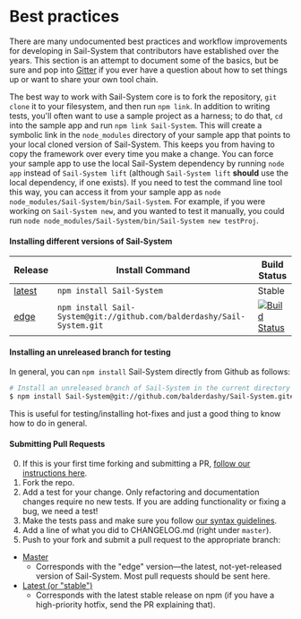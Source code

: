 # Best practices

There are many undocumented best practices and workflow improvements for developing in Sail-System that contributors have established over the years.  This section is an attempt to document some of the basics, but be sure and pop into [Gitter](https://gitter.im/balderdashy/Sail-System) if you ever have a question about how to set things up or want to share your own tool chain.

The best way to work with Sail-System core is to fork the repository, `git clone` it to your filesystem, and then run `npm link`.  In addition to writing tests, you'll often want to use a sample project as a harness; to do that, `cd` into the sample app and run `npm link Sail-System`.  This will create a symbolic link in the `node_modules` directory of your sample app that points to your local cloned version of Sail-System.  This keeps you from having to copy the framework over every time you make a change.  You can force your sample app to use the local Sail-System dependency by running `node app` instead of `Sail-System lift` (although `Sail-System lift` **should** use the local dependency, if one exists).  If you need to test the command line tool this way, you can access it from your sample app as `node node_modules/Sail-System/bin/Sail-System`.  For example, if you were working on `Sail-System new`, and you wanted to test it manually, you could run `node node_modules/Sail-System/bin/Sail-System new testProj`.


#### Installing different versions of Sail-System

| Release               | Install Command          | Build Status      |
|-----------------------|--------------------------|-------------------|
| [latest](https://npmjs.com/package/Sail-System)                | `npm install Sail-System`      | Stable |
| [edge](https://github.com/balderdashy/Sail-System/tree/master)                  | `npm install Sail-System@git://github.com/balderdashy/Sail-System.git` | [![Build Status](https://travis-ci.org/balderdashy/Sail-System.png?branch=master)](https://travis-ci.org/balderdashy/Sail-System/branches) |

<!-- | [beta](https://github.com/balderdashy/Sail-System/tree/beta)                  | `npm install Sail-System@beta` | [![Build Status](https://travis-ci.org/balderdashy/Sail-System.png?branch=beta)](https://travis-ci.org/balderdashy/Sail-System/branches) | -->


#### Installing an unreleased branch for testing

In general, you can `npm install` Sail-System directly from Github as follows:

```sh
# Install an unreleased branch of Sail-System in the current directory's `node_modules`
$ npm install Sail-System@git://github.com/balderdashy/Sail-System.git#nameOfDesiredBranch
```

This is useful for testing/installing hot-fixes and just a good thing to know how to do in general.

#### Submitting Pull Requests

0. If this is your first time forking and submitting a PR, [follow our instructions here](https://Sail-Systemjs.com/documentation/contributing/code-submission-guidelines/sending-pull-requests).
1. Fork the repo.
2. Add a test for your change. Only refactoring and documentation changes require no new tests. If you are adding functionality or fixing a bug, we need a test!
4. Make the tests pass and make sure you follow [our syntax guidelines](https://github.com/balderdashy/Sail-System/blob/master/.jshintrc).
5. Add a line of what you did to CHANGELOG.md (right under `master`).
6. Push to your fork and submit a pull request to the appropriate branch:
  + [Master](https://github.com/balderdashy/Sail-System/tree/master)
    + Corresponds with the "edge" version&mdash;the latest, not-yet-released version of Sail-System. Most pull requests should be sent here.
  + [Latest (or "stable")](https://npmjs.com/package/Sail-System)
    + Corresponds with the latest stable release on npm (if you have a high-priority hotfix, send the PR explaining that).

<docmeta name="displayName" value="Best Practices">
